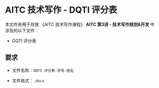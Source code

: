 # AITC 技术写作 - DQTI 评分表

本文件夹用于存放 《AITC 技术写作课程》 **AITC 第3讲 - 技术写作规划&开发** 中涉及的以下文件：

- DQTI 评分表


## 要求 

- 文件名称：` DQTI 评分表-学号-姓名 ` 

- 文件格式：` .docx `
